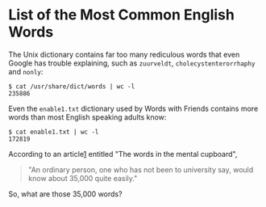 List of the Most Common English Words
=====================================

The Unix dictionary contains far too many rediculous words that even Google has
trouble explaining, such as `zuurveldt`, `cholecystenterorrhaphy` and `nonly`:

    $ cat /usr/share/dict/words | wc -l
    235886

Even the `enable1.txt` dictionary used by Words with Friends contains more
words than most English speaking adults know:

    $ cat enable1.txt | wc -l
    172819


According to an article[1] entitled "The words in the mental cupboard",

> "An ordinary person, one who has not been to university say, would know about 35,000 quite easily."

[1]: http://news.bbc.co.uk/2/hi/uk_news/magazine/8013859.stm

So, what are those 35,000 words?
